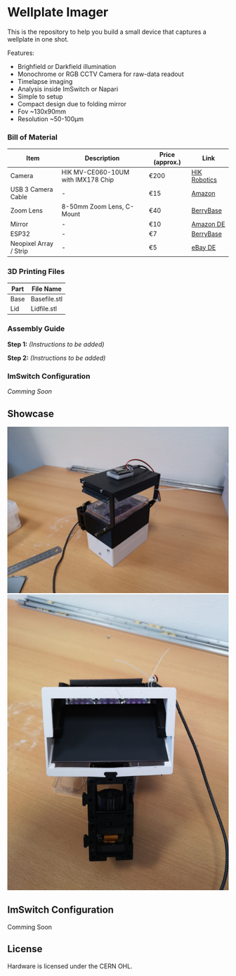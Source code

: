 # Wellplate Imager 

This is the repository to help you build a small device that captures a wellplate in one shot.

Features:
- Brighfield or Darkfield illumination
- Monochrome or RGB CCTV Camera for raw-data readout
- Timelapse imaging
- Analysis inside ImSwitch or Napari
- Simple to setup
- Compact design due to folding mirror
- Fov ~130x90mm
- Resolution ~50-100µm

### Bill of Material

| Item | Description | Price (approx.) | Link |
|------|-------------|-----------------|------|
| Camera | HIK MV-CE060-10UM with IMX178 Chip | €200 | [HIK Robotics](https://www.hikrobotics.com/en/machinevision/visionproduct?typeId=40&id=49&pageNumber=1&pageSize=50) |
| USB 3 Camera Cable | - | €15 | [Amazon](https://www.amazon.com) |
| Zoom Lens | 8-50mm Zoom Lens, C-Mount | €40 | [BerryBase](https://www.berrybase.de/8-50mm-zoom-objektiv-c-mount?number=CLENS-8Z50&utm_source=google&utm_medium=cpc&gad_source=1&gclid=Cj0KCQjw2a6wBhCVARIsABPeH1vZhG0LMiEijXiLjm8ePEX9mGRxWXGQy9iU88cnWSKoqkpaHCx1nz8aAk7yEALw_wcB) |
| Mirror | - | €10 | [Amazon DE](https://www.amazon.de/tyi-Spiegelfliesen-Selbstklebend-Acrylspiegel-Klebespiegel/dp/B0C3HD7PRF/ref=asc_df_B0C3HD7PRF/?tag=googshopde-21&linkCode=df0&hvadid=658741313887&hvpos=&hvnetw=g&hvrand=15587075228519062594&hvpone=&hvptwo=&hvqmt=&hvdev=c&hvdvcmdl=&hvlocint=&hvlocphy=9068538&hvtargid=pla-2199988077785&psc=1&mcid=9608ba37e61138fa97c54c4790eef9bb&th=1&psc=1) |
| ESP32 | - | €7 | [BerryBase](https://www.berrybase.de/esp32-nodemcu-development-board) |
| Neopixel Array / Strip | - | €5 | [eBay DE](https://www.ebay.de/itm/284704575743?chn=ps&_ul=DE&var=586375991445&norover=1&mkevt=1&mkrid=707-134425-41852-0&mkcid=2&mkscid=101&itemid=586375991445_284704575743&targetid=1404115578893&device=c&mktype=pla&googleloc=9068538&poi=&campaignid=17935704717&mkgroupid=139162549385&rlsatarget=pla-1404115578893&abcId=9301059&merchantid=494568270&gad_source=1&gclid=Cj0KCQjw2a6wBhCVARIsABPeH1tvd5_6E7g87w03x6WPOlgBgZsf5hDU5wxcSEtAXB7yAphJJcjHBpEaAsu9EALw_wcB) |

### 3D Printing Files

| Part | File Name |
|------|-----------|
| Base | Basefile.stl |
| Lid | Lidfile.stl |

### Assembly Guide

**Step 1:** *(Instructions to be added)*

**Step 2:** *(Instructions to be added)*

### ImSwitch Configuration

*Comming Soon*

## Showcase

![](./IMAGES/IMG_20231124_115912.jpg)
![](./IMAGES/IMG_20231124_115920.jpg)

 ## ImSwitch Configuration

 Comming Soon

 ## License

Hardware is licensed under the CERN OHL.
